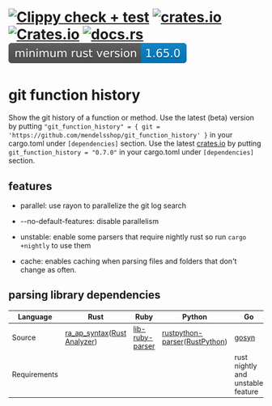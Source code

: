
# [![Clippy check + test](https://github.com/mendelsshop/git_function_history/actions/workflows/cargo_clippy_lib.yml/badge.svg)](https://github.com/mendelsshop/git_function_history/actions/workflows/cargo_clippy_lib.yml) [![crates.io](https://img.shields.io/crates/v/git_function_history.svg?label=latest%20version)](https://crates.io/crates/git_function_history) [![Crates.io](https://img.shields.io/crates/d/git_function_history?label=crates.io%20downloads)](https://crates.io/crates/git_function_history) [![docs.rs](https://img.shields.io/docsrs/git_function_history?logo=Docs.rs)](https://docs.rs/git_function_history/latest/git_function_history) ![msrv](../resources/msrv.svg)

# git function history

Show the git history of a function or method.
Use the latest (beta) version by putting `"git_function_history" = { git = 'https://github.com/mendelsshop/git_function_history' }` in your cargo.toml under `[dependencies]` section.
Use the latest [crates.io](https://crates.io/crates/git_function_history) by putting `git_function_history = "0.7.0"` in your cargo.toml under `[dependencies]` section.

## features

- parallel: use rayon to parallelize the git log search

- --no-default-features: disable parallelism

<!-- - c-lang: adds support c (requires you to have a c compiler installed) (see the [c-lib]() docs for more information) -->

- unstable: enable some parsers that require nightly rust so run `cargo +nightly` to use them

- cache: enables caching when parsing files and folders that don't change as often.

## parsing library dependencies

| Language | Rust | Ruby | Python | Go |
|  ---  |  ---  |  ---  |  ---  |  ---  |
|Source| [ra_ap_syntax](https://crates.io/crates/ra_ap_syntax)([Rust Analyzer](https://rust-analyzer.github.io/)) | [lib-ruby-parser](https://crates.io/crates/lib-ruby-parser) | [rustpython-parser](https://crates.io/crates/rustpython-parser/)([RustPython](https://rustpython.github.io/)) | [gosyn](https://crates.io/crates/gosyn) |
| Requirements | | | | rust nightly and unstable feature |
